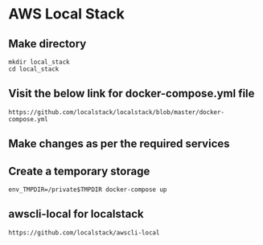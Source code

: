 # AWS Local Stack

## Make directory
```
mkdir local_stack
cd local_stack
```

## Visit the below link for docker-compose.yml file
```
https://github.com/localstack/localstack/blob/master/docker-compose.yml
```

## Make changes as per the required services

## Create a temporary storage
```
env_TMPDIR=/private$TMPDIR docker-compose up
```

## awscli-local for localstack
```
https://github.com/localstack/awscli-local
```

## 
